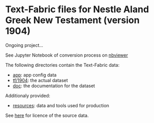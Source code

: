 # Text-Fabric files for Nestle Aland Greek New Testament (version 1904)
Ongoing project...

See Jupyter Notebook of conversion process on [nbviewer](https://nbviewer.org/github/tonyjurg/NA1904/blob/1d314c138e67aa0e9ed8387c4d9cb92687c56b01/resources/converter/CreateTFfromXML.ipynb)

The following directories contain the Text-Fabric data:
 * [app](app#readme): app config data
 * [tf/1904](tf/1904#readme): the actual dataset
 * [doc](docs/home.md#readme): the documentation for the dataset
 
 Additionaly provided:
 * [resources](resources#readme): data and tools used for production
 
 See [here](resources/sourcedata#readme) for licence of the source data.
